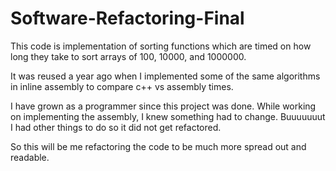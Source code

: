 # Software-Refactoring-Final
This code is implementation of sorting functions which are timed on how long they take to sort arrays of 100, 10000, and 1000000.

It was reused a year ago when I implemented some of the same algorithms in inline assembly to compare c++ vs assembly times.

I have grown as a programmer since this project was done. While working on implementing the assembly, I knew something had to change. Buuuuuuut I had other things to do so it did not get refactored.

So this will be me refactoring the code to be much more spread out and readable.
